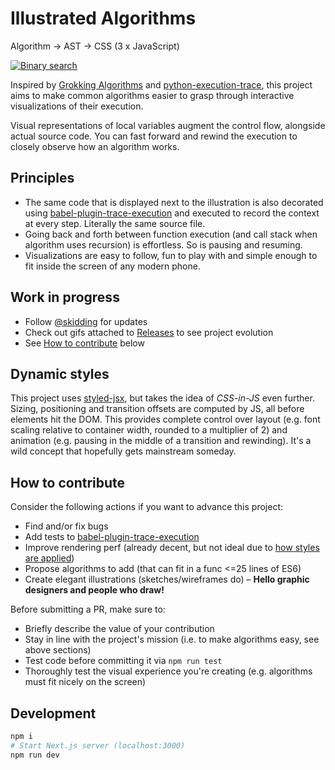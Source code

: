 # Illustrated Algorithms
Algorithm → AST → CSS (3 x JavaScript)

[![Binary search](binary-search.gif)](https://illustrated-algorithms-ommzftrylh.now.sh/)

Inspired by [Grokking Algorithms](https://www.manning.com/books/grokking-algorithms) and [python-execution-trace](https://github.com/mihneadb/python-execution-trace), this project aims to make common algorithms easier to grasp through interactive visualizations of their execution.

Visual representations of local variables augment the control flow, alongside actual source code. You can fast forward and rewind the execution to closely observe how an algorithm works.

## Principles

- The same code that is displayed next to the illustration is also decorated using [babel-plugin-trace-execution](https://github.com/skidding/babel-plugin-trace-execution) and executed to record the context at every step. Literally the same source file.
- Going back and forth between function execution (and call stack when algorithm uses recursion) is effortless. So is pausing and resuming.
- Visualizations are easy to follow, fun to play with and simple enough to fit inside the screen of any modern phone.

## Work in progress

- Follow [@skidding](https://twitter.com/skidding) for updates
- Check out gifs attached to [Releases](https://github.com/skidding/illustrated-algorithms/releases) to see project evolution
- See [How to contribute](#how-to-contribute) below

## Dynamic styles

This project uses [styled-jsx](https://github.com/zeit/styled-jsx), but takes the idea of *CSS-in-JS* even further. Sizing, positioning and transition offsets are computed by JS, all before elements hit the DOM. This provides complete control over layout (e.g. font scaling relative to container width, rounded to a multiplier of 2) and animation (e.g. pausing in the middle of a transition and rewinding). It's a wild concept that hopefully gets mainstream someday.

## How to contribute

Consider the following actions if you want to advance this project:

- Find and/or fix bugs
- Add tests to [babel-plugin-trace-execution](https://github.com/skidding/babel-plugin-trace-execution)
- Improve rendering perf (already decent, but not ideal due to [how styles are applied](#dynamic-styles))
- Propose algorithms to add (that can fit in a func <=25 lines of ES6)
- Create elegant illustrations (sketches/wireframes do) – **Hello graphic designers and people who draw!**

Before submitting a PR, make sure to:
- Briefly describe the value of your contribution
- Stay in line with the project's mission (i.e. to make algorithms easy, see above sections)
- Test code before committing it via `npm run test`
- Thoroughly test the visual experience you're creating (e.g. algorithms must fit nicely on the screen)

## Development

```bash
npm i
# Start Next.js server (localhost:3000)
npm run dev
```
